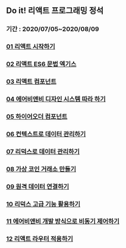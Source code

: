 ## Do it! 리액트 프로그래밍 정석

### 기간 : 2020/07/05~2020/08/09

### [01 리액트 시작하기](documents/ch01/README.md)

### [02 리액트 ES6 문법 엑기스](documents/ch02/README.md)

### [03 리액트 컴포넌트](documents/ch03/README.md)

### [04 에어비앤비 디자인 시스템 따라 하기](documents/ch04/README.md)

### [05 하이어오더 컴포넌트](documents/ch05/README.md)

### [06 컨텍스트로 데이터 관리하기](documents/ch06/README.md)

### [07 리덕스로 데이터 관리하기](documents/ch07/README.md)

### [08 가상 코인 거래소 만들기](documents/ch08/README.md)

### [09 원격 데이터 연결하기](documents/ch09/README.md)

### [10 리덕스 고급 기능 활용하기](documents/ch10/README.md)

### [11 에어비앤비 개발 방식으로 비동기 제어하기](documents/ch11/README.md)

### [12 리액트 라우터 적용하기](documents/ch12/README.md)
